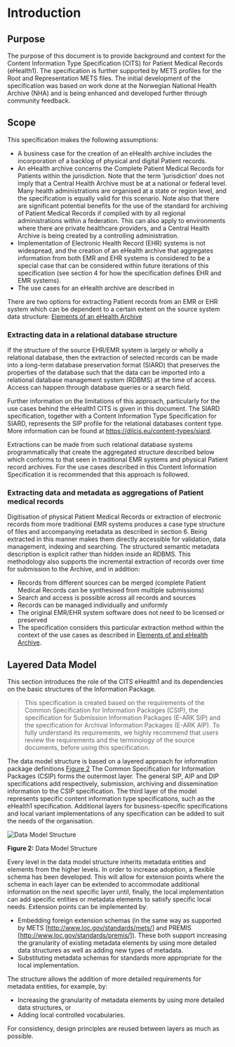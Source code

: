 # Introduction

## Purpose

The purpose of this document is to provide background and context for the Content Information Type Specification (CITS) for Patient Medical Records (eHealth1). The specification is further supported by METS profiles for the Root and Representation METS files. The initial development of the specification was based on work done at the Norwegian National Health Archive (NHA) and is being enhanced and developed further through community feedback.

## Scope

This specification makes the following assumptions:

* A business case for the creation of an eHealth archive includes the incorporation of a backlog of physical and digital Patient records. 
* An eHealth archive concerns the Complete Patient Medical Records for Patients within the jurisdiction. Note that the term ‘jurisdiction’ does not imply that a Central Health Archive must be at a national or federal level. Many health administrations are organised at a state or region level, and the specification is equally valid for this scenario. Note also that there are significant potential benefits for the use of the standard for archiving of Patient Medical Records if complied with by all regional administrations within a federation. This can also apply to environments where there are private healthcare providers, and a Central Health Archive is being created by a controlling administration.
* Implementation of Electronic Health Record (EHR) systems is not widespread, and the creation of an eHealth archive that aggregates information from both EMR and EHR systems is considered to be a special case that can be considered within future iterations of this specification (see section 4 for how the specification defines EHR and EMR systems).
* The use cases for an eHealth archive are described in

There are two options for extracting Patient records from an EMR or EHR system which can be dependent to a certain extent on the source system data structure: [Elements of an eHealth Archive](#elements-of-an-ehealth-archive) 

### Extracting data in a relational database structure

If the structure of the source EHR/EMR system is largely or wholly a relational database, then the extraction of selected records can be made into a long-term database preservation format (SIARD) that preserves the properties of the database such that the data can be imported into a relational database management system (RDBMS) at the time of access. Access can happen through database queries or a search field.

Further information on the limitations of this approach, particularly for the use cases behind the eHealth1 CITS is given in this document.
The SIARD specification, together with a Content Information Type Specification for SIARD, represents the SIP profile for the relational databases content type. More information can be found at <https://dilcis.eu/content-types/siard>.

Extractions can be made from such relational database systems programmatically that create the aggregated structure described below which conforms to that seen in traditional EMR systems and physical Patient record archives. For the use cases described in this Content Information Specification it is recommended that this approach is followed.

### Extracting data and metadata as aggregations of Patient medical records

Digitisation of physical Patient Medical Records or extraction of electronic records from more traditional EMR systems produces a case type structure of files and accompanying metadata as described in section 6. Being extracted in this manner makes them directly accessible for validation, data management, indexing and searching. The structured semantic metadata description is explicit rather than hidden inside an RDBMS.  This methodology also supports the incremental extraction of records over time for submission to the Archive, and in addition:

* Records from different sources can be merged (complete Patient Medical Records can be synthesised from multiple submissions)
* Search and access is possible across all records and sources
* Records can be managed individually and uniformly
* The original EMR/EHR system software does not need to be licensed or preserved
* The specification considers this particular extraction method within the context of the use cases as described in [Elements of and eHealth Archive](#elements-of-an-ehealth-archive).

## Layered Data Model

This section introduces the role of the CITS eHealth1 and its dependencies on the basic structures of the Information Package.

> This specification is created based on the requirements of the Common Specification for Information Packages (CSIP),  the specification for Submission Information Packages (E-ARK SIP) and the specification for Archival Information Packages (E-ARK AIP). To fully understand its requirements, we highly recommend that users review the requirements and the terminology of the source documents, before using this specification.

The data model structure is based on a layered approach for information package definitions [Figure 2](#fig2) The Common Specification for Information Packages (CSIP) forms the outermost layer. The general SIP, AIP and DIP specifications add respectively, submission, archiving and dissemination information to the CSIP specification. The third layer of the model represents specific content information type specifications, such as the eHealth1 specification. Additional layers for business-specific specifications and local variant implementations of any specification can be added to suit the needs of the organisation.

> <a name="fig2"></a>

![Data Model Structure](figs/fig_2_data_model_structure.svg "Data Model Structure")

**Figure 2:** Data Model Structure

Every level in the data model structure inherits metadata entities and elements from the higher levels. In order to increase adoption, a flexible schema has been developed. This will allow for extension points where the schema in each layer can be extended to accommodate additional information on the next specific layer until, finally, the local implementation can add specific entities or metadata elements to satisfy specific local needs. Extension points can be implemented by:

* Embedding foreign extension schemas (in the same way as supported by METS [http://www.loc.gov/standards/mets/] and PREMIS [http://www.loc.gov/standards/premis/]). These both support increasing the granularity of existing metadata elements by using more detailed data structures as well as adding new types of metadata.
* Substituting metadata schemas for standards more appropriate for the local implementation.

The structure allows the addition of more detailed requirements for metadata entities, for example, by:

* Increasing the granularity of metadata elements by using more detailed data structures, or
* Adding local controlled vocabularies.

For consistency, design principles are reused between layers as much as possible.
